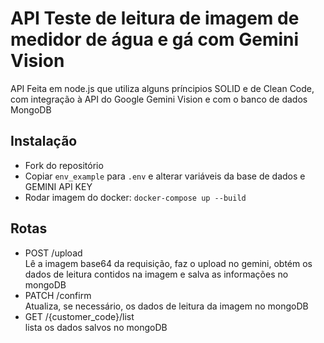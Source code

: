 # API Teste de leitura de imagem de medidor de água e gá com Gemini Vision  
API Feita em node.js que utiliza alguns príncipios SOLID e de Clean Code, com integração à API do Google Gemini Vision e com o banco de dados MongoDB

## Instalação 
 - Fork do repositório
 - Copiar `env_example` para `.env` e alterar variáveis da base de dados e GEMINI API KEY  
 - Rodar imagem do docker: `docker-compose up --build`  


## Rotas  
 * POST /upload  
   Lê a imagem base64 da requisição, faz o upload no gemini, obtém os dados de leitura contidos na imagem e salva as informações no mongoDB  
 * PATCH /confirm  
   Atualiza, se necessário, os dados de leitura da imagem no mongoDB  
 * GET /{customer_code}/list  
   lista os dados salvos no mongoDB